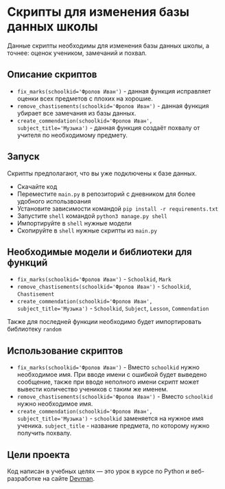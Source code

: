 # Скрипты для изменения базы данных школы

Данные скрипты необходимы для изменения базы данных школы, а точнее: оценок учеником, замечаний и похвал.

## Описание скриптов

- `fix_marks(schoolkid='Фролов Иван')` - данная функция исправляет оценки всех предметов с плохих на хорошие.
- `remove_chastisements(schoolkid='Фролов Иван')` - данная функция убирает все замечания из базы данных.
- `create_commendation(schoolkid='Фролов Иван', subject_title='Музыка')` - данная функция создаёт похвалу от учителя по необходимому предмету.

## Запуск

Скрипты предполагают, что вы уже подключены к базе данных.

- Скачайте код
- Переместите `main.py` в репозиторий с дневником для более удобного использвоания
- Установите зависимости командой `pip install -r requirements.txt`
- Запустите `shell` командой `python3 manage.py shell`
- Импортируйте в `shell` нужные модели
- Скопируйте в `shell` нужные скрипты из `main.py`

## Необходимые модели и библиотеки для функций

- `fix_marks(schoolkid='Фролов Иван')` - `Schoolkid`, `Mark`
- `remove_chastisements(schoolkid='Фролов Иван')` - `Schoolkid`, `Chastisement`
- `create_commendation(schoolkid='Фролов Иван', subject_title='Музыка')` - `Schoolkid`, `Subject`, `Lesson`, `Commendation`

Также для последней функции необходимо будет импортировать библиотеку `random`

## Использование скриптов

- `fix_marks(schoolkid='Фролов Иван')` - Вместо `schoolkid` нужно необходимое имя. При вводе имени с ошибкой будет выведено сообщение, также при вводе неполного имени скрипт может вывести количество учеников с таким же именем.
- `remove_chastisements(schoolkid='Фролов Иван')` - Вместо `schoolkid` нужно необходимое имя.
- `create_commendation(schoolkid='Фролов Иван', subject_title='Музыка')` - `schoolkid` заменяется на нужное имя ученика. `subject_title` - название предмета, по которому нужно получить похвалу.

## Цели проекта

Код написан в учебных целях — это урок в курсе по Python и веб-разработке на сайте [Devman](https://dvmn.org).
